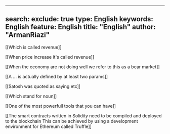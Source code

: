 ---
search:
exclude: true
type:  English
keywords:  English
feature:  English
title: "English"
author: "ArmanRiazi"
---

 [[Which is called revenue]]

 [[When price increase it's called revenue]]
 
 [[When the economy are not doing well we refer to this as a bear market]]

 [[A ... is actually defined by at least two params]]

 [[Satosh was quoted as saying etc]]

 [[Which stand for noun]]

 [[One of the most powerfull tools that you can have]]

 [[The smart contracts written in Solidity need to be compiled and deployed to the blockchain This can be achieved by using a development environment for Ethereum called Truffle]]